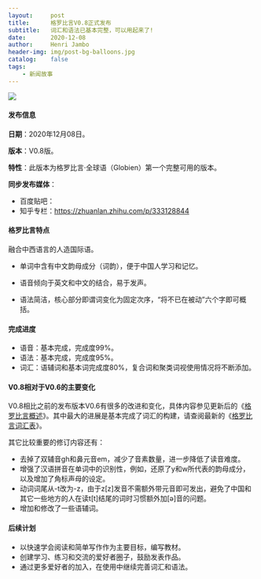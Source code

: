 ```yaml
---
layout:     post
title:      格罗比言V0.8正式发布
subtitle:   词汇和语法已基本完整，可以用起来了!
date:       2020-12-08
author:     Henri Jambo
header-img: img/post-bg-balloons.jpg
catalog:    false
tags:
    - 新闻故事
---
```


![]({{site.baseurl}}/img/logo.png)

#### 发布信息

**日期**：2020年12月08日。

**版本**：V0.8版。

**特性**：此版本为格罗比言·全球语（Globien）第一个完整可用的版本。

**同步发布媒体**：

* 百度贴吧：
* 知乎专栏：https://zhuanlan.zhihu.com/p/333128844

#### 格罗比言特点

融合中西语言的人造国际语。

* 单词中含有中文韵母成分（词韵），便于中国人学习和记忆。

* 语音倾向于英文和中文的结合，易于发声。

* 语法简洁，核心部分即谓词变化为固定次序，“将不已在被动”六个字即可概括。

#### 完成进度

* 语音：基本完成，完成度99%。
* 语法：基本完成，完成度95%。
* 词汇：语辅词和基本词完成度80%，复合词和聚类词视使用情况将不断添加。

#### V0.8相对于V0.6的主要变化

V0.8相比之前的发布版本V0.6有很多的改进和变化，具体内容参见更新后的《[格罗比言概述]({{site.baseurl}}/2019/01/11/overview/)》。其中最大的进展是基本完成了词汇的构建，请查阅最新的《[格罗比言词汇表]({{site.baseurl}}/2020/12/07/vocabulary/)》。

其它比较重要的修订内容还有：

- 去掉了双辅音gh和鼻元音em，减少了音素数量，进一步降低了读音难度。
- 增强了汉语拼音在单词中的识别性，例如，还原了y和w所代表的韵母成分，以及增加了角标声母的设定。
- 动词词尾从-t改为-z，由于z[z]发音不需额外带元音即可发出，避免了中国和其它一些地方的人在读t[t]结尾的词时习惯额外加[ə]音的问题。
- 增加和修改了一些语辅词。

#### 后续计划

* 以快速学会阅读和简单写作作为主要目标，编写教材。
* 创建学习、练习和交流的爱好者圈子，鼓励发表作品。
* 通过更多爱好者的加入，在使用中继续完善词汇和语法。